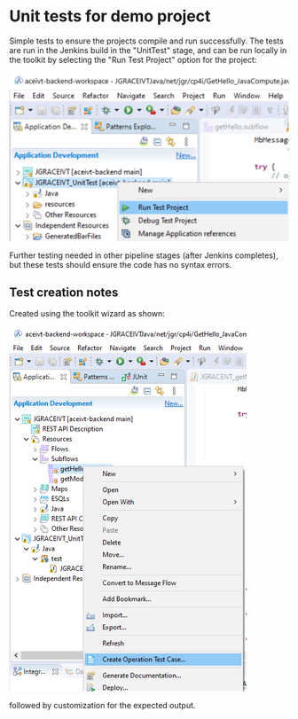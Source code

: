 # Unit tests for demo project

Simple tests to ensure the projects compile and run successfully. The tests are run 
in the Jenkins build in the "UnitTest" stage, and can be run locally in the toolkit
by selecting the "Run Test Project" option for the project:

![run test menu item](aceivt-backend-run-test.png)

Further testing needed in other pipeline stages (after Jenkins completes), but these tests should ensure the code has no syntax errors.

## Test creation notes

Created using the toolkit wizard as shown:

![create test menu item](aceivt-backend-create-test.png)

followed by customization for the expected output.
